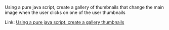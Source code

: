 Using a pure java script, create a gallery of thumbnails that change the main image when the user clicks on one of the user thumbnails

Link:
<a href="https://codepen.io/tr36/pen/JMqRqX/">Using a pure java script, create a gallery thumbnails</a>